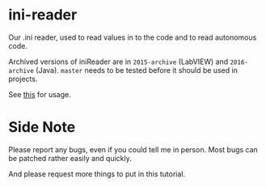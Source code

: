 # ini-reader

Our .ini reader, used to read values in to the code and to read autonomous code.

Archived versions of iniReader are in `2015-archive` (LabVIEW) and `2016-archive` (Java). `master` needs to be tested before it should be used in projects.

See [this](https://github.com/first-team-1699/ini-reader/wiki) for usage.

# Side Note

Please report any bugs, even if you could tell me in person. Most bugs can be patched rather easily and quickly.

And please request more things to put in this tutorial.
